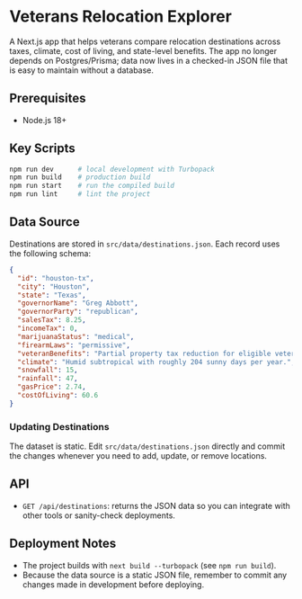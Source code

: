 # Veterans Relocation Explorer

A Next.js app that helps veterans compare relocation destinations across taxes, climate, cost of living, and state-level benefits. The app no longer depends on Postgres/Prisma; data now lives in a checked-in JSON file that is easy to maintain without a database.

## Prerequisites

- Node.js 18+

## Key Scripts

```bash
npm run dev      # local development with Turbopack
npm run build    # production build
npm run start    # run the compiled build
npm run lint     # lint the project
```

## Data Source

Destinations are stored in `src/data/destinations.json`. Each record uses the following schema:

```json
{
  "id": "houston-tx",
  "city": "Houston",
  "state": "Texas",
  "governorName": "Greg Abbott",
  "governorParty": "republican",
  "salesTax": 8.25,
  "incomeTax": 0,
  "marijuanaStatus": "medical",
  "firearmLaws": "permissive",
  "veteranBenefits": "Partial property tax reduction for eligible veterans and surviving spouses.",
  "climate": "Humid subtropical with roughly 204 sunny days per year.",
  "snowfall": 15,
  "rainfall": 47,
  "gasPrice": 2.74,
  "costOfLiving": 60.6
}
```

### Updating Destinations

The dataset is static. Edit `src/data/destinations.json` directly and commit the changes whenever you need to add, update, or remove locations.

## API

- `GET /api/destinations`: returns the JSON data so you can integrate with other tools or sanity-check deployments.

## Deployment Notes

- The project builds with `next build --turbopack` (see `npm run build`).
- Because the data source is a static JSON file, remember to commit any changes made in development before deploying.
